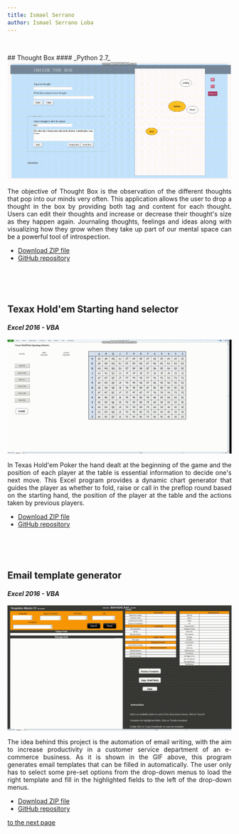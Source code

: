 ```yaml
---
title: Ismael Serrano
author: Ismael Serrano Loba
---
```


<p> <br> </p>
## Thought Box 
#### _Python 2.7_


<img src="Gifs/bandicam-2020-06-14-22-51-39-204.gif" alt="Thought_Box">

<p style="text-align:justify;">The objective of Thought Box is the observation of the different thoughts that pop into our minds very often. This application allows the user to drop a thought in the box by providing both tag and content for each thought. Users can edit their thoughts and increase or decrease their thought's size as they happen again. Journaling thoughts, feelings and ideas along with visualizing how they grow when they take up part of our mental space can be a powerful tool of introspection. </p>

- [Download ZIP file](https://github.com/Rompelimbra/Rompelimbra.github.io/archive/master.zip)
- [GitHub repository](https://github.com/Rompelimbra/Rompelimbra.github.io) 
<p> <br> <br> <br> </p>

## Texax Hold'em Starting hand selector
#### _Excel 2016 - VBA_


<img src="Gifs/bandicam-2020-06-15-02-47-31-387.gif" alt="Poker_Gif">

<p style="text-align:justify;">In Texas Hold'em Poker the hand dealt at the beginning of the game and the position of each player at the table is essential information  to decide one's next move. This Excel program provides a dynamic chart generator that guides the player as whether to fold, raise or call in the preflop round based on the starting hand, the position of the player at the table and the actions taken by previous players. </p>

- [Download ZIP file](https://github.com/Rompelimbra/Rompelimbra.github.io/archive/master.zip)
- [GitHub repository](https://github.com/Rompelimbra/Rompelimbra.github.io) 
<p> <br> <br> <br> </p>

## Email template generator
#### _Excel 2016 - VBA_


<img src="Gifs/bandicam-2020-06-16-16-12-05-044.gif" alt="Template_generator">

<p style="text-align:justify;"> The idea behind this project is the automation of email writing, with the aim to increase productivity in a customer service department of an e-commerce business.  As it is shown in the GIF above, this program generates email templates that can be filled in automatically. The user only has to select some pre-set options from the drop-down menus to load the right template and fill in the highlighted fields to the left of the drop-down menus. </p>

- [Download ZIP file](https://github.com/Rompelimbra/Rompelimbra.github.io/archive/master.zip)
- [GitHub repository](https://github.com/Rompelimbra/Rompelimbra.github.io)  
 


[to the next page](https://rompelimbra.github.io/second)
